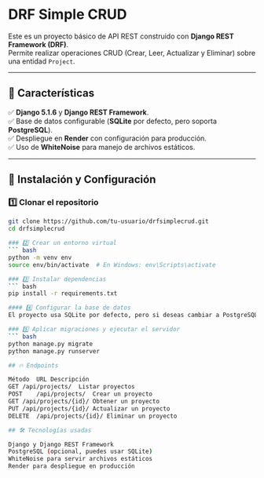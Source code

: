 # DRF Simple CRUD  

Este es un proyecto básico de API REST construido con **Django REST Framework (DRF)**.  
Permite realizar operaciones CRUD (Crear, Leer, Actualizar y Eliminar) sobre una entidad `Project`.  

---

## 📌 Características  

✅ **Django 5.1.6** y **Django REST Framework**.  
✅ Base de datos configurable (**SQLite** por defecto, pero soporta **PostgreSQL**).  
✅ Despliegue en **Render** con configuración para producción.  
✅ Uso de **WhiteNoise** para manejo de archivos estáticos.  

---

## 🚀 Instalación y Configuración  

### 1️⃣ Clonar el repositorio  
```bash
git clone https://github.com/tu-usuario/drfsimplecrud.git
cd drfsimplecrud

### 2️⃣ Crear un entorno virtual
``` bash
python -m venv env
source env/bin/activate  # En Windows: env\Scripts\activate 

### 3️⃣ Instalar dependencias
``` bash
pip install -r requirements.txt

#### 4️⃣ Configurar la base de datos
El proyecto usa SQLite por defecto, pero si deseas cambiar a PostgreSQL, edita la configuración DATABASES en settings.py.

### 5️⃣ Aplicar migraciones y ejecutar el servidor
``` bash
python manage.py migrate
python manage.py runserver

## 🔥 Endpoints

Método	URL	Descripción
GET	/api/projects/	Listar proyectos
POST	/api/projects/	Crear un proyecto
GET	/api/projects/{id}/	Obtener un proyecto
PUT	/api/projects/{id}/	Actualizar un proyecto
DELETE	/api/projects/{id}/	Eliminar un proyecto

## 🛠 Tecnologías usadas

Django y Django REST Framework
PostgreSQL (opcional, puedes usar SQLite)
WhiteNoise para servir archivos estáticos
Render para despliegue en producción

